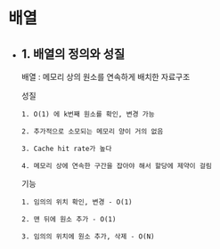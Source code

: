 # 배열

- ## 1. 배열의 정의와 성질

    배열 : 메모리 상의 원소를 연속하게 배치한 자료구조

    성질

      1. O(1) 에 k번째 원소를 확인, 변경 가능

      2. 추가적으로 소모되는 메모리 양이 거의 없음

      3. Cache hit rate가 높다

      4. 메모리 상에 연속한 구간을 잡아야 해서 할당에 제약이 걸림

    기능

      1. 임의의 위치 확인, 변경 - O(1)

      2. 맨 뒤에 원소 추가 - O(1)

      3. 임의의 위치에 원소 추가, 삭제 - O(N)

      